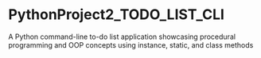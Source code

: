 # PythonProject2_TODO_LIST_CLI
A Python command-line to-do list application showcasing procedural programming and OOP concepts using instance, static, and class methods
